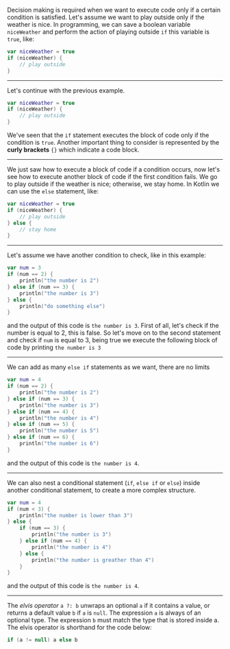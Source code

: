 Decision making is required when we want to execute code only if a certain condition is satisfied.
Let's assume we want to play outside only if the weather is nice.
In programming, we can save a boolean variable `niceWeather` and perform the action of playing outside `if` this variable is `true`, like:
```kotlin
var niceWeather = true
if (niceWeather) {
	// play outside
}
```

---

Let's continue with the previous example.
```kotlin
var niceWeather = true
if (niceWeather) {
	// play outside
}
```
We've seen that the `if` statement executes the block of code only if the condition is `true`.
Another important thing to consider is represented by the **curly brackets** `{}` which indicate a code block.

---

We just saw how to execute a block of code if a condition occurs, now let's see how to execute another block of code if the first condition fails.
We go to play outside if the weather is nice; otherwise, we stay home.
In Kotlin we can use the `else` statement, like:
```kotlin
var niceWeather = true
if (niceWeather) {
	// play outside
} else {
	// stay home
}
```

---

Let's assume we have another condition to check, like in this example:
```kotlin
var num = 3
if (num == 2) {
	println("the number is 2")
} else if (num == 3) {
	println("the number is 3")
} else {
	println("do something else")
}
```
and the output of this code is `the number is 3`.
First of all, let's check if the number is equal to 2, this is false.
So let's move on to the second statement and check if `num` is equal to 3, being true we execute the following block of code by printing `the number is 3`

---

We can add as many `else if` statements as we want, there are no limits
```kotlin
var num = 4
if (num == 2) {
    println("the number is 2")
} else if (num == 3) {
    println("the number is 3")
} else if (num == 4) {
    println("the number is 4")
} else if (num == 5) {
    println("the number is 5")
} else if (num == 6) {
    println("the number is 6")
}
```
and the output of this code is `the number is 4`.

---

We can also nest a conditional statement (`if`, `else if` or `else`) inside another conditional statement, to create a more complex structure.
```kotlin
var num = 4
if (num < 3) {
    println("the number is lower than 3")
} else {
    if (num == 3) {
        println("the number is 3")
    } else if (num == 4) {
        println("the number is 4")
    } else {
        println("the number is greather than 4")
    }
}
```
and the output of this code is `the number is 4`.

---

The _elvis operator_ `a ?: b` unwraps an optional `a` if it contains a value, or returns a default value `b` if `a` is `null`.
The expression `a` is always of an optional type.
The expression `b` must match the type that is stored inside a.
The elvis operator is shorthand for the code below:
```kotlin
if (a != null) a else b
```
